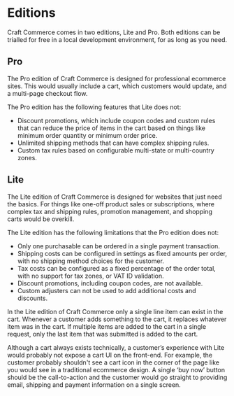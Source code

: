 # Editions

Craft Commerce comes in two editions, Lite and Pro. Both editions can be trialled for free in a local development environment, for as long as you need.

## Pro

The Pro edition of Craft Commerce is designed for professional ecommerce sites. This would usually include a cart, which customers would update, and a multi-page checkout flow.

The Pro edition has the following features that Lite does not:

- Discount promotions, which include coupon codes and custom rules that can reduce the price of items in the cart based on things like minimum order quantity or minimum order price.
- Unlimited shipping methods that can have complex shipping rules.
- Custom tax rules based on configurable multi-state or multi-country zones.

## Lite

The Lite edition of Craft Commerce is designed for websites that just need the basics. For things like one-off product sales or subscriptions, where complex tax and shipping rules, promotion management, and shopping carts would be overkill.

The Lite edition has the following limitations that the Pro edition does not:

- Only one purchasable can be ordered in a single payment transaction.
- Shipping costs can be configured in settings as fixed amounts per order, with no shipping method choices for the customer.
- Tax costs can be configured as a fixed percentage of the order total, with no support for tax zones, or VAT ID validation.
- Discount promotions, including coupon codes, are not available.
- Custom adjusters can not be used to add additional costs and discounts.

In the Lite edition of Craft Commerce only a single line item can exist in the cart. Whenever a customer adds something to the cart, it replaces whatever item was in the cart. If multiple items are added to the cart
in a single request, only the last item that was submitted is added to the cart.

Although a cart always exists technically, a customer’s experience with Lite would probably not expose a cart UI on the front-end. For example, the customer probably shouldn't see a cart icon in the corner
of the page like you would see in a traditional ecommerce design. A single ‘buy now’ button should be the call-to-action and the customer would go straight to providing email, shipping and payment information on a single screen.
